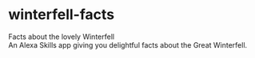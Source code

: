 # winterfell-facts
Facts about the lovely Winterfell</br>
An Alexa Skills app giving you delightful facts about the Great Winterfell.
